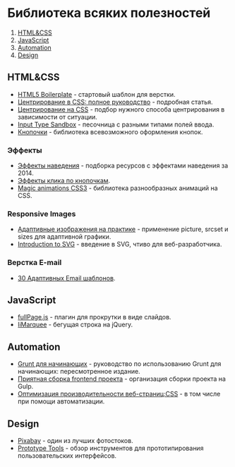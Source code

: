 # Библиотека всяких полезностей

1. [HTML&CSS](#htmlcss)
2. [JavaScript](#javascript)
3. [Automation](#automation)
4. [Design](#design)

## HTML&CSS

* [HTML5 Boilerplate](https://html5boilerplate.com) - стартовый шаблон для верстки.
* [Центрирование в CSS: полное руководство](http://frontender.info/centering-css-complete-guide/) - подробная статья.
* [Центрирование на CSS](http://howtocenterincss.com) - подбор нужного способа центрирования в зависимости от ситуации.
* [Input Type Sandbox](http://inputtypes.com/) - песочница с разными типами полей ввода.
* [Кнопочки](http://unicorn-ui.com/buttons/) - библиотека всевозможного оформления кнопок.


### Эффекты

* [Эффекты наведения](http://tympanus.net/codrops2014/) - подборка ресурсов с эффектами наведения за 2014.
* [Эффекты клика по кнопочкам](http://tympanus.net/Development/ClickEffects/).
* [Magic animations CSS3](http://www.minimamente.com/example/magic_animations/) - библиотека разнообразных анимаций на CSS.

### Responsive Images

* [Адаптивные изображения на практике](http://alistapart.com/article/responsive-images-in-practice) - применение picture, srcset и sizes для адаптивной графики.
* [Introduction to SVG](http://thenewcode.com/970/Web-Developer-Reading-List-Introduction-to-SVG) - введение в SVG, чтиво для веб-разработчика.


### Верстка E-mail

* [30 Адаптивных Email шаблонов](http://speckyboy.com/2014/07/10/free-responsive-email-templates/).

## JavaScript

* [fullPage.js](http://alvarotrigo.com/fullPage/#firstPage) - плагин для прокрутки в виде слайдов.
* [liMarquee](http://masscode.ru/index.php/k2/item/44-limarquee) - бегущая строка на jQuery.

## Automation

* [Grunt для начинающих](http://frontender.info/a-beginners-guide-to-grunt-redux/) - руководство по использованию Grunt для начинающих: пересмотренное издание.
* [Приятная сборка frontend проекта](http://habrahabr.ru/post/250569/) - организация сборки проекта на Gulp.
* [Оптимизация производительности веб-страниц:CSS](http://forwebdev.ru/css/optimiziruem-proizvoditelnost-veb-stranicy-css/) - в том числе при помощи автоматизации.

## Design

* [Pixabay](https://pixabay.com/ru/) - один из лучших фотостоков.
* [Prototype Tools](https://xakep.ru/2014/09/09/prototype-tools/) - обзор инструментов для прототипирования пользовательских интерфейсов.

